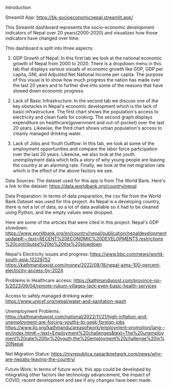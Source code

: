 Introduction 

Streamlit App: https://bk-socioeconomicnepal.streamlit.app/

This Streamlit dashboard represents the socio-economic development indicators of Nepal over 20 years(2000-2020) and visualizes how those indicators have changed over time. 

This dashboard is split into three aspects:

1. GDP Growth of Nepal: In this first tab we look at the national economic growth of Nepal from 2000 to 2020. There is a dropdown menu in this tab that displays various visuals of economic growth like GDP, GDP per capita, GNI, and Adjusted Net National Income per capita. The purpose of this visual is to show how much progress the nation has made over the last 20 years and to further dive into some of the reasons that have slowed down economic progress.

2. Lack of Basic Infrastructure: In the second tab we discuss one of the key obstacles in Nepal's economic development which is the lack of basic infrastructure. The first chart shows the population's access to electricity and clean fuels for cooking. The second graph displays expenditure on healthcare(government and out-of-pocket) over the last 20 years. Likewise, the third chart shows urban population's access to cleanly managed drinking water.

3. Lack of Jobs and Youth Outflow: In this tab, we look at some of the employment opportunities and compare the labor force participation over the last 20 years. Likewise, we also look at the youth unemployment data which tells a story of why young people are leaving the country at an alarming rate. Finally, we look at the net migration rate which is the effect of the above factors we see.

Data Sources: The dataset used for this app is from The World Bank. Here's a link to the dataset: https://data.worldbank.org/country/nepal

Data Preparation: 
In terms of data preparation, the csv file from the World Bank Dataset was used for this project. As Nepal is a developing country, there is not a lot of data, so a lot of data available so it had to be cleaned using Python, and the empty values were dropped. 

Here are some of the articles that were cited in this project: 
Nepal's GDP slowdown: https://www.worldbank.org/en/country/nepal/publication/nepaldevelopmentupdate#:~:text=RECENT%20ECONOMIC%20DEVELOPMENTS,restrictions%20contributed%20to%20the%20slowdown

Nepal's Electricity issues and progress: https://www.bbc.com/news/world-south-asia-12229752
                                        https://kathmandupost.com/money/2022/08/18/nepal-aims-100-percent-electricity-access-by-2024

Problems in Healthcare access: https://kathmandupost.com/province-no-5/2023/09/04/remote-rukum-villages-lack-even-basic-health-services

Access to safely managed drinking water: https://www.unicef.org/nepal/water-and-sanitation-wash

Unemployment Problems: https://kathmandupost.com/national/2022/11/21/high-inflation-and-unemployment-are-forcing-youths-to-seek-foreign-jobs
https://www.ilo.org/kathmandu/areasofwork/employment-promotion/lang--en/index.htm#:~:text=Employment%20challenges&text=The%20unemployment%20rate%20for%20youth,the%20employment%20challenge%20in%20Nepal

Net Migration Status: https://myrepublica.nagariknetwork.com/news/why-are-nepalis-leaving-the-country/

Future Work:
  In terms of future work, this app could be developed by integrating other factors like technology advancement, the impact of COVID, recent development and see if any changes have been made. 







